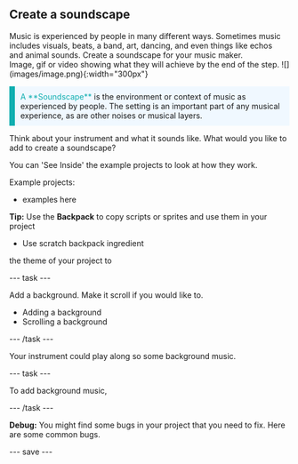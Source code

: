 ## Create a soundscape

<div style="display: flex; flex-wrap: wrap">
<div style="flex-basis: 200px; flex-grow: 1; margin-right: 15px;">
Music is experienced by people in many different ways. Sometimes music includes visuals, beats, a band, art, dancing, and even things like echos and animal sounds. Create a soundscape for your music maker.
</div>
<div>
Image, gif or video showing what they will achieve by the end of the step. ![](images/image.png){:width="300px"}
</div>
</div>

<p style="border-left: solid; border-width:10px; border-color: #0faeb0; background-color: aliceblue; padding: 10px;">
<span style="color: #0faeb0"> A **Soundscape**</span> is the environment or context of music as experienced by people. The setting is an important part of any musical experience, as are other noises or musical layers. 
</p>

Think about your instrument and what it sounds like. What would you like to add to create a soundscape?

You can 'See Inside' the example projects to look at how they work.

Example projects:
- examples here

**Tip:** Use the **Backpack** to copy scripts or sprites and use them in your project

- Use scratch backpack ingredient

 the theme of your project to 

--- task ---

Add a background. Make it scroll if you would like to.

- Adding a background
- Scrolling a background

--- /task ---

Your instrument could play along so some background music.

--- task ---

To add background music, 

--- /task ---




**Debug:** You might find some bugs in your project that you need to fix. Here are some common bugs.




--- save ---